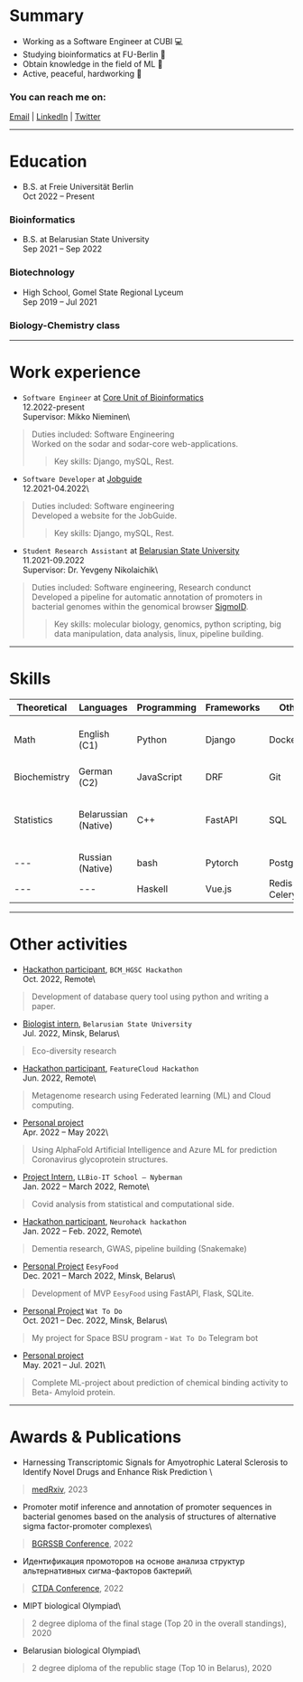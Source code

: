 # Summary

- Working as a Software Engineer at CUBI 💻
- Studying bioinformatics at FU-Berlin 🧬
- Obtain knowledge in the field of ML 👾
- Active, peaceful, hardworking 🚀


### You can reach me on:
[Email](mailto:grom.dima.grom@gmail.com)  |  [LinkedIn](https://www.linkedin.com/in/gromdimon/)
 |  [Twitter](https://twitter.com/grom_dimon/)


---
# Education
* B.S. at Freie Universität Berlin\
Oct 2022 – Present
### Bioinformatics

* B.S. at Belarusian State University\
Sep 2021 – Sep 2022
### Biotechnology

* High School, Gomel State Regional Lyceum\
Sep 2019 – Jul 2021
### Biology-Chemistry class


---
# Work experience
* `Software Engineer` at [Core Unit of Bioinformatics](https://www.cubi.bihealth.org/)\
12.2022-present\
Supervisor: Mikko Nieminen\
> Duties included: Software Engineering\
> Worked on the sodar and sodar-core web-applications.
>> Key skills: Django, mySQL, Rest.

* `Software Developer` at [Jobguide](https://jobguide.ru/)\
12.2021-04.2022\
> Duties included: Software engineering\
> Developed a website for the JobGuide.
>> Key skills: Django, mySQL, Rest.

* `Student Research Assistant` at [Belarusian State University](https://bsu.by/en/)\
11.2021-09.2022\
Supervisor: Dr. Yevgeny Nikolaichik\
> Duties included: Software engineering, Research condunct\
> Developed a pipeline for automatic annotation of promoters in bacterial genomes 
within the genomical browser [SigmoID](https://github.com/nikolaichik/SigmoID).
>> Key skills: molecular biology, genomics, python scripting, big data manipulation, data analysis, linux, pipeline building.


---
# Skills 

| Theoretical | Languages | Programming | Frameworks | Other | Hobbies |
| --- | --- | --- | --- | --- | --- |
| Math | English (C1) | Python | Django | Docker | Dreaming and future planning |
| Biochemistry | German (C2) | JavaScript | DRF | Git | Reading |
| Statistics | Belarussian (Native) | C++ | FastAPI | SQL | Stocks & Crypto long-term investing |
| --- | Russian (Native) | bash | Pytorch | Postgresql | --- |
| --- | --- | Haskell | Vue.js | Redis & Celery | --- |


---
# Other activities
* [Hackathon participant](https://www.hgsc.bcm.edu/events/hackathon), `BCM_HGSC Hackathon`\
Oct. 2022, Remote\
> Development of database query tool using python and writing a paper.

* [Biologist intern](https://bsu.by/en/), `Belarusian State University` \
Jul. 2022, Minsk, Belarus\
> Eco-diversity research

* [Hackathon participant](https://featurecloud.ai/hackathon-2022), `FeatureCloud Hackathon` \
Jun. 2022, Remote\
> Metagenome research using Federated learning (ML) and Cloud computing.

* [Personal project](https://github.com/gromdimon/AlphaFold_Glycoprotein) \
Apr. 2022 – May 2022\
> Using AlphaFold Artificial Intelligence and Azure ML for prediction Coronavirus
 glycoprotein structures.

* [Project Intern](https://www.llbschool.org/internship-trainings), `LLBio-IT School – Nyberman`\
Jan. 2022 – March 2022, Remote\
> Covid analysis from statistical and computational side.

* [Hackathon participant](https://demondementia.com/neurohack2022/), `Neurohack hackathon` \
Jan. 2022 – Feb. 2022, Remote\
> Dementia research, GWAS, pipeline building (Snakemake)

* [Personal Project](https://eesyfood.herokuapp.com/)  `EesyFood` \
Dec. 2021 – March 2022, Minsk, Belarus\
> Development of MVP `EesyFood` using FastAPI, Flask, SQLite.

* [Personal Project](https://github.com/gromdimon/telegram_what_bot)  `Wat To Do` \
Oct. 2021 – Dec. 2022, Minsk, Belarus\
> My project for Space BSU program -  `Wat To Do`  Telegram bot

* [Personal project](https://github.com/gromdimon/Bioactivity_prediction_project)\
May. 2021 – Jul. 2021\
> Complete ML-project about prediction of chemical binding activity to Beta- Amyloid protein.


---
# Awards & Publications
- Harnessing Transcriptomic Signals for Amyotrophic Lateral Sclerosis to Identify Novel Drugs and Enhance Risk Prediction \
> [medRxiv](https://www.medrxiv.org/content/10.1101/2023.01.18.23284589v2), 2023
- Promoter motif inference and annotation of promoter sequences 
in bacterial genomes based on the analysis of structures 
of alternative sigma factor-promoter complexes\
> [BGRSSB Conference](https://disk.icgbio.ru/s/ejG5gRfYGRpML25), 2022
- Идентификация промоторов на основе анализа структур альтернативных сигма-факторов бактерий\
> [CTDA Conference](https://ctda.rfe.by/media/docs/2022/konf/CTDA-2022-matherials-epub-before-print.pdf), 2022
- MIPT biological Olympiad\
> 2 degree diploma of the final stage (Top 20 in the overall standings), 2020
- Belarusian biological Olympiad\
> 2 degree diploma of the republic stage (Top 10 in Belarus), 2020

